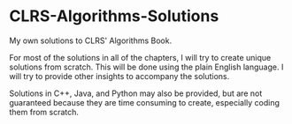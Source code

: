 # CLRS-Algorithms-Solutions
My own solutions to CLRS' Algorithms Book.

For most of the solutions in all of the chapters, I will try to create unique solutions from scratch. This will be done using the plain English language.
I will try to provide other insights to accompany the solutions.

Solutions in C++, Java, and Python may also be provided, but are not guaranteed because they are time consuming to create, especially coding them from scratch.
